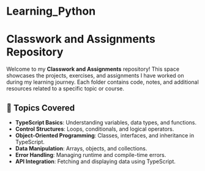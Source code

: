 # Learning_Python

<title>Classwork and Assignments Repository</title>
</head>
<body>
    <h1>Classwork and Assignments Repository</h1>
    <p>
        Welcome to my <strong>Classwork and Assignments</strong> repository! 
        This space showcases the projects, exercises, and assignments I have worked on during my learning journey. 
        Each folder contains code, notes, and additional resources related to a specific topic or course.
    </p>

  <h2>🚀 Topics Covered</h2>
    <ul>
        <li><strong>TypeScript Basics</strong>: Understanding variables, data types, and functions.</li>
        <li><strong>Control Structures</strong>: Loops, conditionals, and logical operators.</li>
        <li><strong>Object-Oriented Programming</strong>: Classes, interfaces, and inheritance in TypeScript.</li>
        <li><strong>Data Manipulation</strong>: Arrays, objects, and collections.</li>
        <li><strong>Error Handling</strong>: Managing runtime and compile-time errors.</li>
        <li><strong>API Integration</strong>: Fetching and displaying data using TypeScript.</li>
    </ul>
